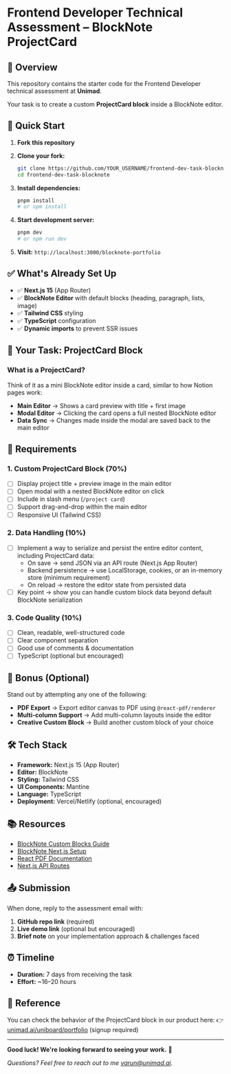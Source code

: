# Frontend Developer Technical Assessment – BlockNote ProjectCard

## 📌 Overview

This repository contains the starter code for the Frontend Developer technical assessment at **Unimad**.

Your task is to create a custom **ProjectCard block** inside a BlockNote editor.

## 🚀 Quick Start

1. **Fork this repository**

2. **Clone your fork:**
   ```bash
   git clone https://github.com/YOUR_USERNAME/frontend-dev-task-blocknote.git
   cd frontend-dev-task-blocknote
   ```

3. **Install dependencies:**
   ```bash
   pnpm install
   # or npm install
   ```

4. **Start development server:**
   ```bash
   pnpm dev
   # or npm run dev
   ```

5. **Visit:** `http://localhost:3000/blocknote-portfolio`

## ✅ What's Already Set Up

- ✅ **Next.js 15** (App Router)
- ✅ **BlockNote Editor** with default blocks (heading, paragraph, lists, image)
- ✅ **Tailwind CSS** styling
- ✅ **TypeScript** configuration
- ✅ **Dynamic imports** to prevent SSR issues

## 🎯 Your Task: ProjectCard Block

### What is a ProjectCard?

Think of it as a mini BlockNote editor inside a card, similar to how Notion pages work:

- **Main Editor** → Shows a card preview with title + first image
- **Modal Editor** → Clicking the card opens a full nested BlockNote editor  
- **Data Sync** → Changes made inside the modal are saved back to the main editor

## 📝 Requirements

### 1. Custom ProjectCard Block (70%)

- [ ] Display project title + preview image in the main editor
- [ ] Open modal with a nested BlockNote editor on click
- [ ] Include in slash menu (`/project card`)
- [ ] Support drag-and-drop within the main editor
- [ ] Responsive UI (Tailwind CSS)

### 2. Data Handling (10%)

- [ ] Implement a way to serialize and persist the entire editor content, including ProjectCard data:
  - On save → send JSON via an API route (Next.js App Router)
  - Backend persistence → use LocalStorage, cookies, or an in-memory store (minimum requirement)
  - On reload → restore the editor state from persisted data
- [ ] Key point → show you can handle custom block data beyond default BlockNote serialization

### 3. Code Quality (10%)

- [ ] Clean, readable, well-structured code
- [ ] Clear component separation
- [ ] Good use of comments & documentation
- [ ] TypeScript (optional but encouraged)

## 🎁 Bonus (Optional)

Stand out by attempting any one of the following:

- **PDF Export** → Export editor canvas to PDF using `@react-pdf/renderer`
- **Multi-column Support** → Add multi-column layouts inside the editor
- **Creative Custom Block** → Build another custom block of your choice

## 🛠️ Tech Stack

- **Framework:** Next.js 15 (App Router)
- **Editor:** BlockNote
- **Styling:** Tailwind CSS
- **UI Components:** Mantine
- **Language:** TypeScript
- **Deployment:** Vercel/Netlify (optional, encouraged)

## 📚 Resources

- [BlockNote Custom Blocks Guide](https://www.blocknotejs.org/docs/features/custom-schemas)
- [BlockNote Next.js Setup](https://www.blocknotejs.org/docs/getting-started/nextjs)
- [React PDF Documentation](https://react-pdf.org/)
- [Next.js API Routes](https://nextjs.org/docs/app/building-your-application/routing/route-handlers)

## 📤 Submission

When done, reply to the assessment email with:

1. **GitHub repo link** (required)
2. **Live demo link** (optional but encouraged)
3. **Brief note** on your implementation approach & challenges faced

## ⏰ Timeline

- **Duration:** 7 days from receiving the task
- **Effort:** ~16–20 hours

## 🔗 Reference

You can check the behavior of the ProjectCard block in our product here:
👉 [unimad.ai/uniboard/portfolio](https://unimad.ai/uniboard/portfolio) (signup required)

---

**Good luck! We're looking forward to seeing your work.** 🚀

*Questions? Feel free to reach out to me varun@unimad.ai.*
